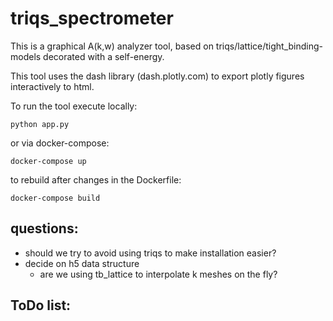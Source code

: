  # triqs_spectrometer
 
 This is a graphical A(k,w) analyzer tool, based on triqs/lattice/tight_binding-models decorated with a self-energy. 
 
 This tool uses the dash library (dash.plotly.com) to export plotly figures interactively to html.

 To run the tool execute locally:
 ```
 python app.py
 ```
 or via docker-compose:
 ```
 docker-compose up
 ```
 to rebuild after changes in the Dockerfile:
 ```
 docker-compose build
 ```

## questions:
* should we try to avoid using triqs to make installation easier? 
* decide on h5 data structure
    * are we using tb_lattice to interpolate k meshes on the fly?

## ToDo list: 
